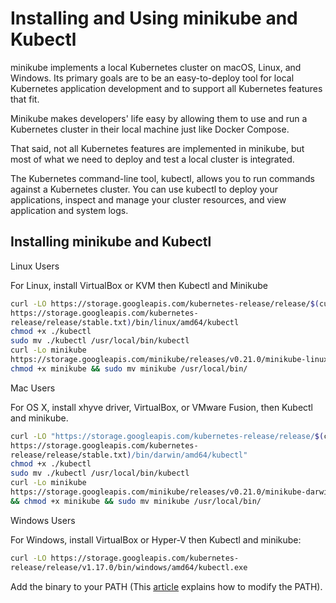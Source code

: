# Installing and Using minikube and Kubectl

minikube implements a local Kubernetes cluster on macOS, Linux, and Windows. Its primary
goals are to be an easy-to-deploy tool for local Kubernetes application development and to
support all Kubernetes features that fit.

Minikube makes developers' life easy by allowing them to use and run a Kubernetes cluster in
their local machine just like Docker Compose.

That said, not all Kubernetes features are implemented in minikube, but most of what we need to
deploy and test a local cluster is integrated.

The Kubernetes command-line tool, kubectl, allows you to run commands against a Kubernetes
cluster. You can use kubectl to deploy your applications, inspect and manage your cluster
resources, and view application and system logs.

## Installing minikube and Kubectl

Linux Users

For Linux, install VirtualBox or KVM then Kubectl and Minikube

```bash
curl -LO https://storage.googleapis.com/kubernetes-release/release/$(curl -s
https://storage.googleapis.com/kubernetes-
release/release/stable.txt)/bin/linux/amd64/kubectl
chmod +x ./kubectl
sudo mv ./kubectl /usr/local/bin/kubectl
curl -Lo minikube
https://storage.googleapis.com/minikube/releases/v0.21.0/minikube-linux-amd64 &&
chmod +x minikube && sudo mv minikube /usr/local/bin/
```

Mac Users

For OS X, install xhyve driver, VirtualBox, or VMware Fusion, then Kubectl and minikube.

```bash
curl -LO "https://storage.googleapis.com/kubernetes-release/release/$(curl -s
https://storage.googleapis.com/kubernetes-
release/release/stable.txt)/bin/darwin/amd64/kubectl"
chmod +x ./kubectl
sudo mv ./kubectl /usr/local/bin/kubectl
curl -Lo minikube
https://storage.googleapis.com/minikube/releases/v0.21.0/minikube-darwin-amd64
&& chmod +x minikube && sudo mv minikube /usr/local/bin/
```

Windows Users

For Windows, install VirtualBox or Hyper-V then Kubectl and minikube:

```bash
curl -LO https://storage.googleapis.com/kubernetes-
release/release/v1.17.0/bin/windows/amd64/kubectl.exe
```

Add the binary to your PATH (This [article](https://www.windows-commandline.com/set-path-command-line/) explains how
to modify the PATH).

